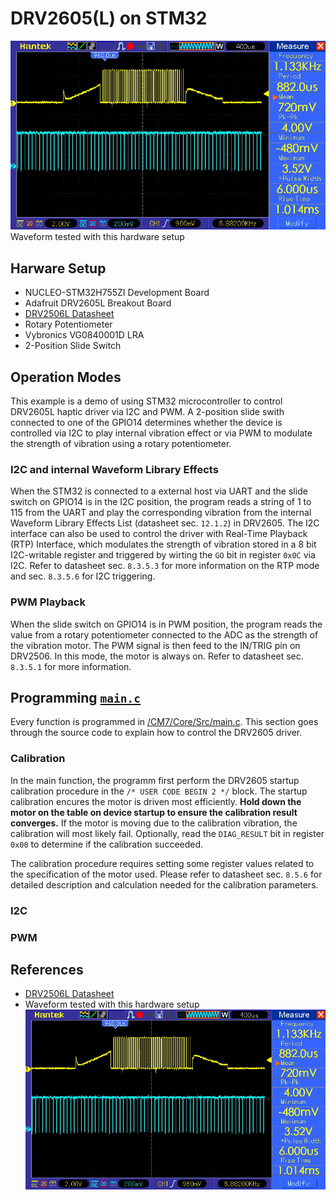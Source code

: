 # DRV2605(L) on STM32
![Waveform tested with this hardware setup](waveform.jpg)
Waveform tested with this hardware setup 

## Harware Setup
- NUCLEO-STM32H755ZI Development Board
- Adafruit DRV2605L Breakout Board
 - [DRV2506L Datasheet](https://www.ti.com/lit/gpn/drv2605l)
- Rotary Potentiometer
- Vybronics VG0840001D LRA
- 2-Position Slide Switch

## Operation Modes
This example is a demo of using STM32 microcontroller to control DRV2605L haptic driver via I2C and PWM. A 2-position slide swith connected to one of the GPIO14 determines whether the device is controlled via I2C to play internal vibration effect or via PWM to modulate the strength of vibration using a rotary potentiometer.

### I2C and internal Waveform Library Effects
When the STM32 is connected to a external host via UART and the slide switch on GPIO14 is in the I2C position, the program reads a string of 1 to 115 from the UART and play the corresponding vibration from the internal Waveform Library Effects List (datasheet sec. `12.1.2`) in DRV2605. The I2C interface can also be used to control the driver with Real-Time Playback (RTP) Interface, which modulates the strength of vibration stored in a 8 bit I2C-writable register and triggered by wirting the `GO` bit in register `0x0C` via I2C. Refer to datasheet sec. `8.3.5.3` for more information on the RTP mode and sec. `8.3.5.6` for I2C triggering. 

### PWM Playback
When the slide switch on GPIO14 is in PWM position, the program reads the value from a rotary potentiometer connected to the ADC as the strength of the vibration motor. The PWM signal is then feed to the IN/TRIG pin on DRV2506. In this mode, the motor is always on. Refer to datasheet sec. `8.3.5.1` for more information.

## Programming [`main.c`](/CM7/Core/Src/main.c)
Every function is programmed in [/CM7/Core/Src/main.c](/CM7/Core/Src/main.c). This section goes through the source code to explain how to control the DRV2605 driver.

### Calibration
In the main function, the programm first perform the DRV2605 startup calibration procedure in the `/* USER CODE BEGIN 2 */` block. The startup calibration encures the motor is driven most efficiently. **Hold down the motor on the table on device startup to ensure the calibration result converges.** If the motor is moving due to the calibration vibration, the calibration will most likely fail. Optionally, read the `DIAG_RESULT` bit in register `0x00` to determine if the calibration succeeded.

The calibration procedure requires setting some register values related to the specification of the motor used. Please refer to datasheet sec. `8.5.6` for detailed description and calculation needed for the calibration parameters.

### I2C

### PWM

## References
- [DRV2506L Datasheet](https://www.ti.com/lit/gpn/drv2605l)
- Waveform tested with this hardware setup ![Waveform tested with this hardware setup](waveform.jpg)